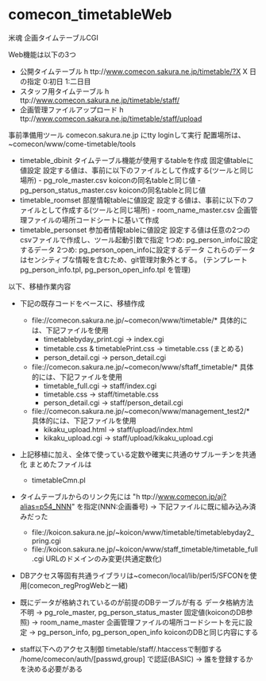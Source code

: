 # comecon_timetableWeb
米魂 企画タイムテーブルCGI

Web機能は以下の3つ
- 公開タイムテーブル
    h ttp://www.comecon.sakura.ne.jp/timetable/?X
        X 日の指定 0:初日 1:二日目
- スタッフ用タイムテーブル
    h ttp://www.comecon.sakura.ne.jp/timetable/staff/
- 企画管理ファイルアップロード
    h ttp://www.comecon.sakura.ne.jp/timetable/staff/upload

事前準備用ツール
    comecon.sakura.ne.jp にtty loginして実行
    配置場所は、~comecon/www/come-timetable/tools
- timetable_dbinit
    タイムテーブル機能が使用するtableを作成
    固定値tableに値設定
        設定する値は、事前に以下のファイルとして作成する(ツールと同じ場所)
        - pg_role_master.csv
            koiconの同名tableと同じ値
        - pg_person_status_master.csv
            koiconの同名tableと同じ値
- timetable_roomset
    部屋情報tableに値設定
        設定する値は、事前に以下のファイルとして作成する(ツールと同じ場所)
        - room_name_master.csv
            企画管理ファイルの場所コードシートに基いて作成
- timetable_personset
    参加者情報tableに値設定
    設定する値は任意の2つのcsvファイルで作成し、ツール起動引数で指定
        1つめ: pg_person_infoに設定するデータ
        2つめ: pg_person_open_infoに設定するデータ
    これらのデータはセンシティブな情報を含むため、git管理対象外とする。
    (テンプレート pg_person_info.tpl, pg_person_open_info.tpl を管理)

以下、移植作業内容
- 下記の既存コードをベースに、移植作成
  - file://comecon.sakura.ne.jp/~comecon/www/timetable/*
    具体的には、下記ファイルを使用
    - timetablebyday_print.cgi -> index.cgi
    - timetable.css & timetablePrint.css -> timetable.css (まとめる)
    - person_detail.cgi -> person_detail.cgi
  - file://comecon.sakura.ne.jp/~comecon/www/sftaff_timetable/*
    具体的には、下記ファイルを使用
    - timetable_full.cgi -> staff/index.cgi
    - timetable.css -> staff/timetable.css
    - person_detail.cgi -> staff/person_detail.cgi
  - file://comecon.sakura.ne.jp/~comecon/www/management_test2/*
    具体的には、下記ファイルを使用
    - kikaku_upload.html -> staff/upload/index.html
    - kikaku_upload.cgi ->  staff/upload/kikaku_upload.cgi

- 上記移植に加え、全体で使っている定数や確実に共通のサブルーチンを共通化
    まとめたファイルは
    - timetableCmn.pl

- タイムテーブルからのリンク先には "h ttp://www.comecon.jp/aj?alias=p54_NNN" を指定(NNN:企画番号)
    -> 下記ファイルに既に組み込み済みだった
    - file://koicon.sakura.ne.jp/~koicon/www/timetable/timetablebyday2_pring.cgi
    - file://koicon.sakura.ne.jp/~koicon/www/staff_timetable/timetable_full.cgi
    URLのドメインのみ変更(共通定数化)

- DBアクセス等固有共通ライブラリは~comecon/local/lib/perl5/SFCONを使用(comecon_regProgWebと一緒)

- 既にデータが格納されているのが前提のDBテーブルが有る
    データ格納方法不明
    -> pg_role_master, pg_person_status_master 固定値(koiconのDB参照)
    -> room_name_master 企画管理ファイルの場所コードシートを元に設定
    -> pg_person_info, pg_person_open_info koiconのDBと同じ内容にする

- staff以下へのアクセス制御
    timetable/staff/.htaccessで制御する
    /home/comecon/auth/[passwd,group] で認証(BASIC)
    -> 誰を登録するかを決める必要がある

